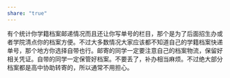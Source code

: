 ```yaml
---
share: "true"
---
```


有个统计你学籍档案邮递情况而且还让你写单号的栏目，那个是为了后面招生办或者学院清点你的档案方便。不过大多数情况大家应该都不知道自己的学籍档案快递单号，那个地方你选择自带也行。邮寄的同学一定要注意自己的档案物流，保留好相关凭证。自带的同学一定保管好档案。不要丢了，补办相当麻烦。不过绝大部分档案都是高中协助转寄的，所以通常不用担心。